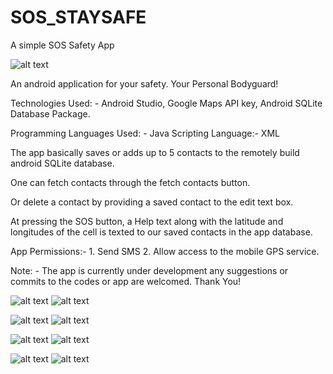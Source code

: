 # SOS_STAYSAFE
A simple SOS Safety App

![alt text](https://github.com/Millennium-stack/SOS_STAYSAFE/blob/safety/images/app_logo.jpg?raw=true)


An android application for your safety. Your Personal Bodyguard!

Technologies Used: - Android Studio, Google Maps API key, Android SQLite Database Package.

Programming Languages Used: - Java Scripting Language:- XML

The app basically saves or adds up to 5 contacts to the remotely build android SQLite database.

One can fetch contacts through the fetch contacts button.

Or delete a contact by providing a saved contact to the edit text box.

At pressing the SOS button, a Help text along with the latitude and longitudes of the cell is texted to our saved contacts in the app database.

App Permissions:- 1. Send SMS 2. Allow access to the mobile GPS service.

Note: - The app is currently under development any suggestions or commits to the codes or app are welcomed. Thank You!

![alt text](https://github.com/Millennium-stack/SOS_STAYSAFE/blob/safety/images/safety_app1.jpg?raw=true) ![alt text](https://github.com/Millennium-stack/SOS_STAYSAFE/blob/safety/images/safety_app2.jpg?raw=true)

![alt text](https://github.com/Millennium-stack/SOS_STAYSAFE/blob/safety/images/safety_app5.jpg?raw=true) ![alt text](https://github.com/Millennium-stack/SOS_STAYSAFE/blob/safety/images/safety_app6.jpg?raw=true)

![alt text](https://github.com/Millennium-stack/SOS_STAYSAFE/blob/safety/images/safety_app7.jpg?raw=true) ![alt text](https://github.com/Millennium-stack/SOS_STAYSAFE/blob/safety/images/safety_app8.jpg?raw=true)

![alt text](https://github.com/Millennium-stack/SOS_STAYSAFE/blob/safety/images/safety_app9.jpg?raw=true) ![alt text](https://github.com/Millennium-stack/SOS_STAYSAFE/blob/safety/images/safety_app10.jpg?raw=true)

